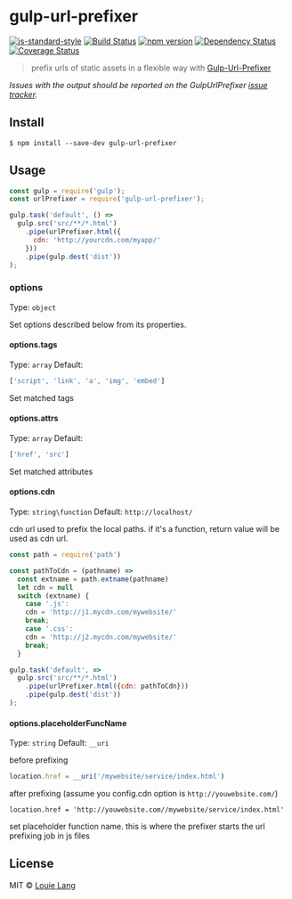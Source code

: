 # gulp-url-prefixer
[![js-standard-style](https://img.shields.io/badge/code%20style-standard-brightgreen.svg)](https://github.com/cainiaokan/gulp-url-prefixer)
[![Build Status](https://travis-ci.org/cainiaokan/gulp-url-prefixer.svg?branch=master)](https://travis-ci.org/cainiaokan/gulp-url-prefixer) 
[![npm version](https://img.shields.io/npm/v/gulp-url-prefixer)](https://www.npmjs.com/package/gulp-url-prefixer) 
[![Dependency Status](https://david-dm.org/cainiaokan/gulp-url-prefixer.svg)](https://david-dm.org/cainiaokan/gulp-url-prefixer) 
[![Coverage Status](https://coveralls.io/repos/github/cainiaokan/gulp-url-prefixer/badge.svg?branch=master)](https://coveralls.io/github/cainiaokan/gulp-url-prefixer?branch=master)

> prefix urls of static assets in a flexible way with [Gulp-Url-Prefixer](https://github.com/cainiaokan/gulp-url-prefixer)

*Issues with the output should be reported on the GulpUrlPrefixer [issue tracker](https://github.com/cainiaokan/gulp-url-prefixer/issues).*

## Install
```
$ npm install --save-dev gulp-url-prefixer
```

## Usage

```js
const gulp = require('gulp');
const urlPrefixer = require('gulp-url-prefixer');

gulp.task('default', () =>
  gulp.src('src/**/*.html')
    .pipe(urlPrefixer.html({
      cdn: 'http://yourcdn.com/myapp/'
    }))
    .pipe(gulp.dest('dist'))
);
```

### options
Type: `object`

Set options described below from its properties. 
  
#### options.tags
Type: `array`
Default:
```js
['script', 'link', 'a', 'img', 'embed']
```

Set matched tags

#### options.attrs
Type: `array`
Default:
```js
['href', 'src']
```

Set matched attributes

#### options.cdn
Type: `string\function`
Default: `http://localhost/`

cdn url used to prefix the local paths.
if it's a function, return value will be used as cdn url.

```js
const path = require('path')

const pathToCdn = (pathname) =>
  const extname = path.extname(pathname)
  let cdn = null
  switch (extname) {
    case '.js':
    cdn = 'http://j1.mycdn.com/mywebsite/'
    break;
    case '.css':
    cdn = 'http://j2.mycdn.com/mywebsite/'
    break;
  }

gulp.task('default', =>
  gulp.src('src/**/*.html')
    .pipe(urlPrefixer.html({cdn: pathToCdn}))
    .pipe(gulp.dest('dist'))
);
```

#### options.placeholderFuncName
Type: `string`
Default: `__uri`

before prefixing
```js
location.href = __uri('/mywebsite/service/index.html')
```

after prefixing (assume you config.cdn option is `http://youwebsite.com/`)
```
location.href = 'http://youwebsite.com//mywebsite/service/index.html'
```

set placeholder function name. this is where the prefixer starts the url prefixing job in js files

## License

MIT © [Louie Lang](https://github.com/cainiaokan)


